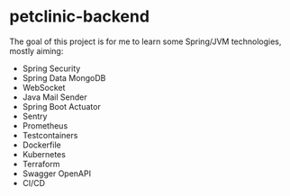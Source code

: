 # petclinic-backend
The goal of this project is for me to learn some Spring/JVM technologies, mostly aiming:
- Spring Security
- Spring Data MongoDB
- WebSocket
- Java Mail Sender
- Spring Boot Actuator
- Sentry
- Prometheus
- Testcontainers
- Dockerfile
- Kubernetes
- Terraform
- Swagger OpenAPI
- CI/CD

